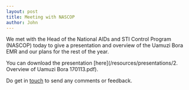 ```yaml
---
layout: post
title: Meeting with NASCOP
author: John
---
```


We met with the Head of the National AIDs and STI Control Program (NASCOP) today to give a presentation and overview of the Uamuzi Bora EMR and our plans for the rest of the year. 

You can download the presentation [here](/resources/presentations/2. Overview of Uamuzi Bora 170113.pdf).

Do get in [touch](/contact) to send any comments or feedback.






